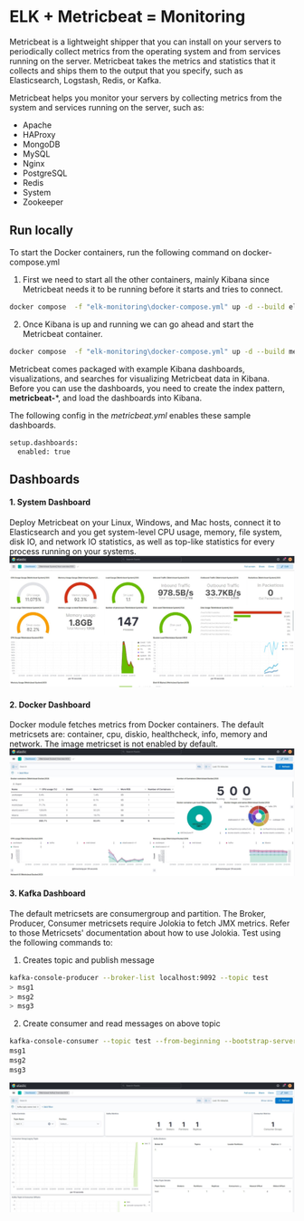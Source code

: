 # ELK + Metricbeat = Monitoring
Metricbeat is a lightweight shipper that you can install on your servers to periodically collect metrics from the operating system and from services running on the server. Metricbeat takes the metrics and statistics that it collects and ships them to the output that you specify, such as Elasticsearch, Logstash, Redis, or Kafka.

Metricbeat helps you monitor your servers by collecting metrics from the system and services running on the server, such as:
- Apache
- HAProxy
- MongoDB
- MySQL
- Nginx
- PostgreSQL
- Redis
- System
- Zookeeper

## Run locally
To start the Docker containers, run the following command on docker-compose.yml
1. First we need to start all the other containers, mainly Kibana since Metricbeat needs it to be running before it starts and tries to connect.
```bash
docker compose  -f "elk-monitoring\docker-compose.yml" up -d --build elasticsearch-n1 kafka kibana zookeeper
```

2. Once Kibana is up and running we can go ahead and start the Metricbeat container.
```bash
docker compose  -f "elk-monitoring\docker-compose.yml" up -d --build metricbeat
```

Metricbeat comes packaged with example Kibana dashboards, visualizations, and searches for visualizing Metricbeat data in Kibana. Before you can use the dashboards, you need to create the index pattern, **metricbeat-***, and load the dashboards into Kibana.

The following config in the *metricbeat.yml* enables these sample dashboards.
```
setup.dashboards:
  enabled: true
```

## Dashboards
#### 1. System Dashboard
Deploy Metricbeat on your Linux, Windows, and Mac hosts, connect it to Elasticsearch and you get system-level CPU usage, memory, file system, disk IO, and network IO statistics, as well as top-like statistics for every process running on your systems.
![ELK-SYSTEM-DASHBOARD](docs/system-dashboard.jpg)

#### 2. Docker Dashboard
Docker module fetches metrics from Docker containers. The default metricsets are: container, cpu, diskio, healthcheck, info, memory and network. The image metricset is not enabled by default.
![ELK-DOCKER-DASHBOARD](docs/docker-dashboard.jpg)

#### 3. Kafka Dashboard
The default metricsets are consumergroup and partition. The Broker, Producer, Consumer metricsets require Jolokia to fetch JMX metrics. Refer to those Metricsets' documentation about how to use Jolokia.
Test using the following commands to:
1. Creates topic and publish message
```bash
kafka-console-producer --broker-list localhost:9092 --topic test
> msg1
> msg2
> msg3
```
2. Create consumer and read messages on above topic
```bash
kafka-console-consumer --topic test --from-beginning --bootstrap-server localhost:9092
msg1
msg2
msg3
```
![ELK-KAFKA-DASHBOARD](docs/kafka-dashboard.jpg)
